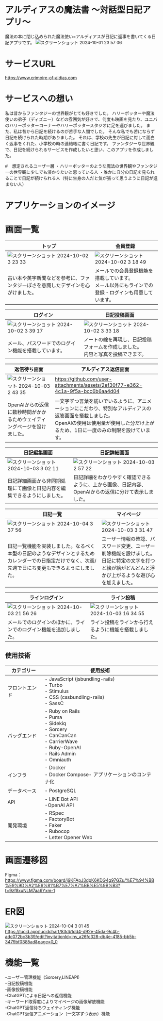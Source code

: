 # アルディアスの魔法書 〜対話型日記アプリ〜
魔法の本に閉じ込められた魔法使い=アルディアスが日記に返事を書いてくる日記アプリです。
![スクリーンショット 2024-10-01 23 57 06](https://github.com/user-attachments/assets/2e9866c0-f2f2-4a34-8f45-dfd0d08151a0)

# サービスURL
https://www.crimoire-of-aldias.com

# サービスへの想い
私は昔からファンタジーの世界観がとても好きでした。
ハリーポッターや魔法使いの弟子（ディズニー）などの雰囲気が好きで、何度も映画を見たり、ユニバのハリーポッターコーナーやハリーポッタースタジオに足を運びました。
また、私は昔から日記を続けるのが苦手な人間でした。
そんな私でも苦にならず日記を続けられた時期がありました。
それは、学校の先生が日記に対して面白く返事をくれた、小学校の時の連絡帳に書く日記です。
ファンタジーな世界観で、日記を続けられるサービスを作成したいと思い、このアプリを作成しました。

#　想定されるユーザー層
・ハリーポッターのような魔法の世界観やファンタジーの世界観に少しでも浸かりたいと思っている人
・誰かに自分の日記を見られることで日記が続けられる人（特に生身の人だと気が張って思うように日記が進まない人）

# アプリケーションのイメージ

# 画面一覧
トップ | 会員登録
-|-
![スクリーンショット 2024-10-02 3 23 33](https://github.com/user-attachments/assets/44bf3f16-bcd6-45ff-8167-76a0d7b979cf)| ![スクリーンショット 2024-10-02 3 18 49](https://github.com/user-attachments/assets/df222f55-bcf0-43d5-adbe-a56a66c7b783)
古い本や英字新聞などを参考に、ファンタジーぽさを意識したデザインを心がけました。 | メールでの会員登録機能を搭載しています。<br>メール以外にもラインでの登録・ログインも用意しています。

ログイン | 日記投稿画面
-|-
![スクリーンショット 2024-10-02 3 39 17](https://github.com/user-attachments/assets/caed918d-7c93-4e5b-b0bc-2c074c4edd04)| ![スクリーンショット 2024-10-02 3 33 18](https://github.com/user-attachments/assets/0a619566-699e-4db3-9972-59fe48b48a9c)
メール、パスワードでのログイン機能を搭載しています。 | ノートの線を再現し、日記投稿フォームを作成しました。<br>内容と写真を投稿できます。

返信待ち画面 | アルディアス返信画面
-|-
![スクリーンショット 2024-10-03 2 43 35](https://github.com/user-attachments/assets/08c3c241-be8e-4b34-ba26-26d1b209f2d4) | https://github.com/user-attachments/assets/2ef30f77-e362-4c1a-9f5a-bcc6b6aa4d04
OpenAIからの返信に数秒時間がかかるためウェイティングページを設けました。 | 一文字ずつ言葉を紡いでいるように、アニメーションにこだわり、特別なアルディアスの返答画面を搭載しました。<br> OpenAIの使用は使用量が使用した分だけ上がるため、1日に一度のみの制限を設けています。

日記編集画面 | 日記詳細画面
-|-
![スクリーンショット 2024-10-03 3 02 11](https://github.com/user-attachments/assets/b2acdb32-0304-4d14-a973-20b48a353d43) | ![スクリーンショット 2024-10-03 2 57 22](https://github.com/user-attachments/assets/42636268-1f29-441f-9eef-67e8ed096b50)
日記詳細画面から非同期処理にて画像と日記内容を編集できるようにしました。 | 日記詳細をわかりやすく確認できるように、上から画像、日記内容、OpenAIからの返信に分けて表示しました。

日記一覧 |  マイページ 
-|-
![スクリーンショット 2024-10-04 3 37 56](https://github.com/user-attachments/assets/1d990bf7-7e8a-440f-a30d-35f5d3d79820)　| ![スクリーンショット 2024-10-03 3 31 47](https://github.com/user-attachments/assets/41ae4f99-51f8-455d-9ea4-aadb6bc9daff) 
日記一覧機能を実装しました。なるべく本型の日記のようなデザインとするためカレンダーでの日指定だけでなく、次週/先週で日にち変更もできるようにしました。| ユーザー情報の確認、パスワード変更、ユーザー削除機能を設けました。<br> 日記に特定の文字を打つと絵が絵がどんどんと浮かび上がるような遊び心を加えました。

ラインログイン| ライン投稿
-|-
![スクリーンショット 2024-10-03 21 56 26](https://github.com/user-attachments/assets/b76f63dd-8124-43c1-8850-448d4795ec04) | ![スクリーンショット 2024-10-03 16 34 55](https://github.com/user-attachments/assets/c3bb80cf-9095-4813-a222-15a62d0e57ac)
メールでのログインのほかに、ラインでのログイン機能を追加しました。 | ライン投稿をラインから行えるように機能を搭載しました。



## 使用技術
カテゴリー |  使用技術
-|-
フロントエンド |  - JavaScript (jsbundling-rails)<br>- Turbo<br>- Stimulus<br>- CSS (cssbundling-rails)<br>- SassC 
バッグエンド | - Ruby on Rails<br>- Puma<br>- Sidekiq<br>- Sorcery<br>- CanCanCan<br>- CarrierWave<br>- Ruby-OpenAI<br>- Rails Admin<br>- Omniauth 
インフラ | - Docker<br>- Docker Compose- アプリケーションのコンテナ化<br>
データベース | - PostgreSQL 
API | - LINE Bot API<br> -OpenAI API
開発環境 | - RSpec<br>- FactoryBot<br>- Faker<br>- Rubocop<br>- Letter Opener Web

# 画面遷移図
Figma：https://www.figma.com/board/j9KFApJ3dpK6KDG4g97GZu/%E7%94%BB%E9%9D%A2%E9%81%B7%E7%A7%BB%E5%9B%B3?t=9zf8xuNLM7aa6Yxm-1

# ER図
![スクリーンショット 2024-10-04 3 01 45](https://github.com/user-attachments/assets/2609da60-a9fb-44a1-8950-e08a3cfe07dc)
https://lucid.app/lucidchart/83db1dd4-d92e-45da-9c4b-adc072bc3b39/edit?invitationId=inv_a26fc328-db4e-4185-bb5b-3479bf0385ad&page=0_0

# 機能一覧
-ユーザー管理機能（Sorcery,LINEAPI)<br>
-日記投稿機能<br>
-画像投稿機能<br>
-ChatGPTによる日記への返信機能<br>
-キーワード取得度によりマイページの画像解放機能<br>
-ChatGPT返信待ちウェイティング機能<br>
-ChatGPT返信アニメーション（一文字ずつ表示）機能<br>





